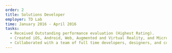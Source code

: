 ```yaml
---
order: 2
title: Solutions Developer
employer: TD Lab
time: January 2016 - April 2016
tasks:
  - Received Outstanding performance evaluation (Highest Rating).
  - Created iOS, Android, Web, Augmented and Virtual Reality, and Microsoft Hololens based solutions.
  - Collaborated with a team of full time developers, designers, and co-op students in order to bring concepts to life.
---
```


